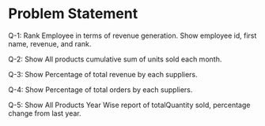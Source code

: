 # Problem Statement

Q-1:  Rank Employee in terms of revenue generation. Show employee id, first name, revenue, and rank.

Q-2:  Show All products cumulative sum of units sold each month.

Q-3:  Show Percentage of total revenue by each suppliers.

Q-4:  Show Percentage of total orders by each suppliers.

Q-5:  Show All Products Year Wise report of totalQuantity sold, percentage change from last year.
